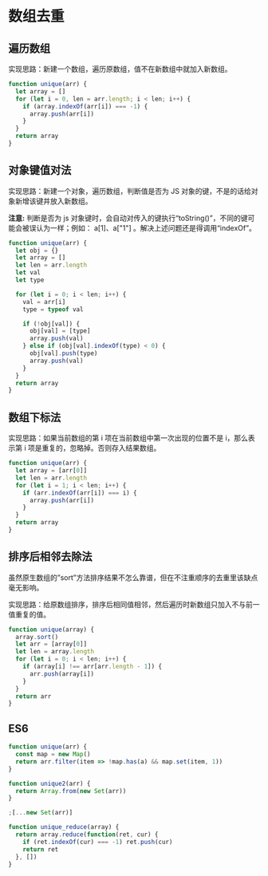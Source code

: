 # 数组去重

## 遍历数组

实现思路：新建一个数组，遍历原数组，值不在新数组中就加入新数组。

```js
function unique(arr) {
  let array = []
  for (let i = 0, len = arr.length; i < len; i++) {
    if (array.indexOf(arr[i]) === -1) {
      array.push(arr[i])
    }
  }
  return array
}
```

## 对象键值对法

实现思路：新建一个对象，遍历数组，判断值是否为 JS 对象的键，不是的话给对象新增该键并放入新数组。

**注意:** 判断是否为 js 对象键时，会自动对传入的键执行“toString()”，不同的键可能会被误认为一样；例如： a[1]、a["1"] 。解决上述问题还是得调用“indexOf”。

```js
function unique(arr) {
  let obj = {}
  let array = []
  let len = arr.length
  let val
  let type

  for (let i = 0; i < len; i++) {
    val = arr[i]
    type = typeof val

    if (!obj[val]) {
      obj[val] = [type]
      array.push(val)
    } else if (obj[val].indexOf(type) < 0) {
      obj[val].push(type)
      array.push(val)
    }
  }
  return array
}
```

## 数组下标法

实现思路：如果当前数组的第 i 项在当前数组中第一次出现的位置不是 i，那么表示第 i 项是重复的，忽略掉。否则存入结果数组。

```js
function unique(arr) {
  let array = [arr[0]]
  let len = arr.length
  for (let i = 1; i < len; i++) {
    if (arr.indexOf(arr[i]) === i) {
      array.push(arr[i])
    }
  }
  return array
}
```

## 排序后相邻去除法

虽然原生数组的”sort”方法排序结果不怎么靠谱，但在不注重顺序的去重里该缺点毫无影响。

实现思路：给原数组排序，排序后相同值相邻，然后遍历时新数组只加入不与前一值重复的值。

```js
function unique(array) {
  array.sort()
  let arr = [array[0]]
  let len = array.length
  for (let i = 0; i < len; i++) {
    if (array[i] !== arr[arr.length - 1]) {
      arr.push(array[i])
    }
  }
  return arr
}
```

## ES6

```js
function unique(arr) {
  const map = new Map()
  return arr.filter(item => !map.has(a) && map.set(item, 1))
}

function unique2(arr) {
  return Array.from(new Set(arr))
}

;[...new Set(arr)]

function unique_reduce(array) {
  return array.reduce(function(ret, cur) {
    if (ret.indexOf(cur) === -1) ret.push(cur)
    return ret
  }, [])
}
```

